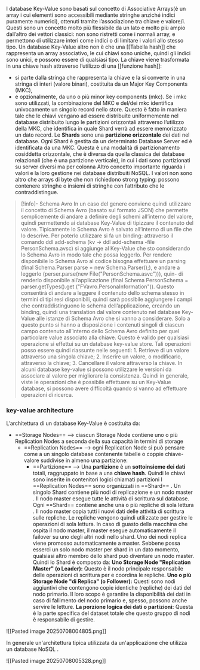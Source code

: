 I database Key-Value sono basati sul concetto di Associative Arrays(è un array i cui elementi sono accessibili mediante stringhe anziché indici puramente numerici), ottenuti tramite l’associazione tra chiave e valore/i. Questi sono un concetto molto più flessibile da un lato e molto più ampio dall’altro dei vettori classici: non sono ristretti come i normali array, e permettono di utilizzare interi come indici o di limitare i valori allo stesso tipo. 
Un database Key-Value altro non è che una [[Tabella hash]] che rappresenta un array associativo, le cui chiavi sono uniche, quindi gli indici sono unici, e possono essere di qualsiasi tipo. 
La chiave viene trasformata in una chiave hash attraverso l’utilizzo di una [[funzione hash]]: 
- si parte dalla stringa che rappresenta la chiave e la si converte in una stringa di interi (valore binari), costituita da un Major Key Components (MKC), 
- e opzionalmente, da uno o più minor key components (mkc). 
Se i mkc sono utilizzati, la combinazione del MKC e del/dei mkc identifica univocamente un singolo record nello store. Questo è fatto in maniera tale che le chiavi vengano ad essere distribuite uniformemente nel database distribuito lungo le partizioni orizzontali attraverso l’utilizzo della MKC, che identifica in quale Shard verrà ad essere memorizzato un dato record. 
Le **Shards** sono una **partizione orizzontale** dei dati nel database. Ogni Shard è gestita da un determinato Database Server ed è identificata da una MKC. Questa è una modalità di partizionamento cosiddetta orizzontale, che è diversa da quella classica dei database relazionali (che è una partizione verticale), in cui i dati sono partizionati su server diversi ma per colonna
Altro concetto importante riguarda i valori e la loro gestione nei database distribuiti NoSQL. I valori non sono altro che arrays di byte che non richiedono strong typing: possono contenere stringhe o insiemi di stringhe con l’attributo che le contraddistingue. 
> [!info]- Schema Avro
> In un caso del genere conviene quindi utilizzare il concetto di Schema Avro (basato sul formato JSON) che permette semplicemente di andare a definire degli schemi all’interno del valore, quindi permettendo ai database Key-Value di tipizzare il contenuto del valore. Tipicamente lo Schema Avro è salvato all’interno di un file che lo descrive. Per poterlo utilizzare si fa un binding: attraverso il comando ddl add-schema (kv -> ddl add-schema -file PersonSchema.avsc) si aggiunge al Key-Value che sto considerando lo Schema Avro in modo tale che possa leggerlo. Per rendere disponibile lo Schema Avro al codice bisogna effettuare un parsing (final Schema.Parser parse = new Schema.Parser();), e andare a leggerlo (perser.parse(new File("PersonSchema.asvc"))), quin- di renderlo disponibile all’applicazione (final Schema PersonSchema = parser.getTypes().get ("FVavro.PersonaInformation")). Questo consentirà di andare a leggere il contenuto dello schema stesso in termini di tipi resi disponibili, quindi sarà possibile aggiungere i campi che contraddistinguono lo schema dell’applicazione, creando un binding, quindi una translation dal valore contenuto nel database Key- Value alle istanze di Schema Avro che si vanno a considerare. Solo a questo punto si hanno a disposizione i contenuti singoli di ciascun campo contenuto all’interno dello Schema Avro definito per quel particolare value associato alla chiave. Questo è valido per qualsiasi operazione si effettui su un database key-value store. Tali operazioni posso essere quindi riassunte nelle seguenti: 1. Retrieve di un valore attraverso una singola chiave; 2. Inserire un valore, o modificarlo, attraverso la chiave; 3. Cancellare il valore attraverso la chiave. In alcuni database key-value si possono utilizzare le versioni da associare al valore per migliorare la consistenza. Quindi in generale, viste le operazioni che è possibile effettuare su un Key-Value database, si possono avere difficoltà quando si vanno ad effettuare operazioni di ricerca.
> 


### key-value architecture


L’architettura di un database Key-Value è costituita da:
- ==Storage Nodes== -->  ciascun Storage Node contiene uno o più Replication Nodes a seconda della sua capacità in termini di storage
	- ==Replication Nodes== --> ogni Replication Node si può pensare come a un singolo database contenente tabelle o coppie chiave-valore suddivise in almeno una partizione:
		- ==Partizione== --> Una **partizione** è un **sottoinsieme dei dati** totali, raggruppato in base a una **chiave hash**. Quindi le chiavi sono inserite in contenitori logici chiamati partizioni 
	 I ==Replication Nodes== sono organizzati in ==Shard== . Un singolo Shard contiene più nodi di replicazione e un nodo master . Il nodo master esegue tutte le attività di scrittura sul database. Ogni ==Shard== contiene anche una o più repliche di sola lettura . Il nodo master copia tutti i nuovi dati delle attività di scrittura sulle repliche. Le repliche vengono quindi utilizzate per gestire le operazioni di sola lettura.
	 In caso di guasto della macchina che ospita il nodo master, il master esegue automaticamente il failover su uno degli altri nodi nello shard. Uno dei nodi replica viene promosso automaticamente a master. Sebbene possa esserci un solo nodo master per shard in un dato momento, qualsiasi altro membro dello shard può diventare un nodo master.
	 Quindi lo Shard è composto da: 
		**Uno Storage Node "Replication Master" (o Leader):** Questo è il nodo principale responsabile delle operazioni di scrittura per e coordina le repliche. 
		**Uno o più Storage Node "di Replica" (o Follower):** Questi sono nodi aggiuntivi che contengono copie identiche (repliche) dei dati del nodo primario. Il loro scopo è garantire la disponibilità dei dati in caso di fallimento del nodo primario e, spesso, possono anche servire le letture.
	    **La porzione logica dei dati o partizioni:** Questa è la parte specifica del dataset totale che questo gruppo di nodi è responsabile di gestire. 

![[Pasted image 20250708004805.png]]

In generale un'architettura tipica utilizzata da un'applicazione che utilizza un database NoSQL . 

![[Pasted image 20250708005328.png]]